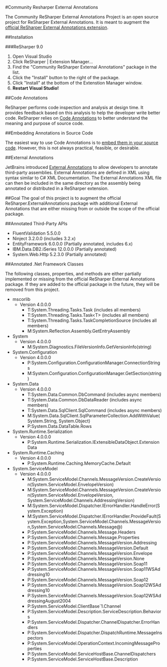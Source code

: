 #Community Resharper External Annotations

The Community ReSharper External Annotations Project is an open source project for ReSharper External Annotations.  It is meant to augment the [official ReSharper External Annotations extension](https://resharper-plugins.jetbrains.com/packages/ReSharper.ExternalAnnotations/ "ReSharper.ExternalAnnotation extension").

##Installation

###ReSharper 9.0

1. Open Visual Studio
2. Click ReSharper | Extension Manager...
3. Find the "Community ReSharper External Annotations" package in the list.
4. Click the "Install" button to the right of the package.
5. Click "Install" at the bottom of the Extenstion Manager window.
6. **Restart Visual Studio!**

##Code Annotations

ReSharper performs code inspection and analysis at design time.  It provides feedback based on this analysis to help the developer write better code.  ReSharper relies on [Code Annotations](https://www.jetbrains.com/resharper/help/Code_Analysis__Code_Annotations.html) to better understand the meaning and purpose of source code.    

##Embedding Annotations in Source Code

The easiest way to use Code Annotations is to [embed them in your source code](https://www.jetbrains.com/resharper/help/Code_Analysis__Annotations_in_Source_Code.html).  However, this is not always practical, feasible, or desirable.

##External Annotations

JetBrains introduced [External Annotations](https://www.jetbrains.com/resharper/help/Code_Analysis__External_Annotations.html) to allow developers to annotate third-party assemblies.  External Annotations are defined in XML using syntax similar to C# XML Documentation.  The External Annotations XML file can then be included in the same directory as the assembly being annotated or distributed in a ReSharper extension.

##Goal
The goal of this project is to augment the official ReSharper.ExternalAnnotations package with additional External Annotations that are either missing from or outside the scope of the official package. 

##Annotated Third-Party APIs

* FluentValidation 5.5.0.0
* Ninject 3.2.0.0 (includes 3.2.x)
* EntityFramework 6.0.0.0 (Partially annotated, includes 6.x)
* IBM.Data.DB2.iSeries 12.0.0.0 (Partially annotated)
* System.Web.Http 5.2.3.0 (Partially annotated)

##Annotated .Net Framework Classes

The following classes, properties, and methods are either partially implemented or missing from the official ReSharper External Annotations package.  If they are added to the official package in the future, they will be removed from this project.

* mscorlib
	* Version 4.0.0.0
		* T:System.Threading.Tasks.Task (includes all members)
		* T:System.Threading.Tasks.Task&lt;T&gt; (includes all members)
		* T:System.Threading.Tasks.TaskCompletionSource (includes all members)
		* M:System.Reflection.Assembly.GetEntryAssembly
* System
	* Version 4.0.0.0
		* M:System.Diagnostics.FileVersionInfo.GetVersionInfo(string)
* System.Configuration
	* Version 4.0.0.0
		* P:System.Configuration.ConfigurationManager.ConnectionStrings
		* M:System.Configuration.ConfigurationManager.GetSection(string)
* System.Data
	* Version 4.0.0.0
		* T:System.Data.Common.DbCommand (includes async members)
		* T:System.Data.Common.DbDataReader (includes async members)
		* T:System.Data.SqlClient.SqlCommand (includes async members)
		* M:System.Data.SqlClient.SqlParameterCollection.AddWithValue(System.String, System.Object)
		* P:System.Data.DataTable.Rows
* System.Runtime.Serialization
	* Version 4.0.0.0
		* P:System.Runtime.Serialization.IExtensibleDataObject.ExtensionData
* System.Runtime.Caching
	* Version 4.0.0.0
		* P:System.Runtime.Caching.MemoryCache.Default
* System.ServiceModel
	* Version 4.0.0.0
		* M:System.ServiceModel.Channels.MessageVersion.CreateVersion(System.ServiceModel.EnvelopeVersion)
		* M:System.ServiceModel.Channels.MessageVersion.CreateVersion(System.ServiceModel.EnvelopeVersion, System.ServiceModel.Channels.AddressingVersion)
		* M:System.ServiceModel.Dispatcher.IErrorHandler.HandleError(System.Exception)
		* M:System.ServiceModel.Dispatcher.IErrorHandler.ProvideFault(System.Exception,System.ServiceModel.Channels.MessageVersion,System.ServiceModel.Channels.Message@)
		* P:System.ServiceModel.Channels.Message.Headers
		* P:System.ServiceModel.Channels.Message.Properties
		* P:System.ServiceModel.Channels.MessageVersion.Addressing
		* P:System.ServiceModel.Channels.MessageVersion.Default
		* P:System.ServiceModel.Channels.MessageVersion.Envelope
		* P:System.ServiceModel.Channels.MessageVersion.None
		* P:System.ServiceModel.Channels.MessageVersion.Soap11
		* P:System.ServiceModel.Channels.MessageVersion.Soap11WSAddressing10
		* P:System.ServiceModel.Channels.MessageVersion.Soap12
		* P:System.ServiceModel.Channels.MessageVersion.Soap12WSAddressing10
		* P:System.ServiceModel.Channels.MessageVersion.Soap12WSAddressingAugust2004
		* P:System.ServiceModel.ClientBase`1.Channel
		* P:System.ServiceModel.Description.ServiceDescription.Behaviors
		* P:System.ServiceModel.Dispatcher.ChannelDispatcher.ErrorHandlers
		* P:System.ServiceModel.Dispatcher.DispatchRuntime.MessageInspectors
		* P:System.ServiceModel.OperationContext.IncomingMessageProperties
		* P:System.ServiceModel.ServiceHostBase.ChannelDispatchers
		* P:System.ServiceModel.ServiceHostBase.Description
